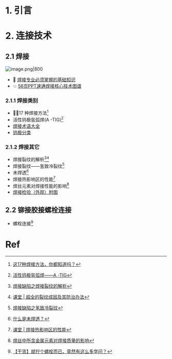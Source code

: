 # 1. 引言


# 2. 连接技术 
## 2.1 焊接 
![image.png|800](https://fig-1321973591.cos.ap-nanjing.myqcloud.com/20250322111218.png)

- 💢 [焊接专业必须掌握的基础知识](https://mp.weixin.qq.com/s/RGj6g9iP_aivEIZUdCuSXg)
- 💥 [56页PPT速通焊接核心技术图谱](https://mp.weixin.qq.com/s/KmSDV8YpVFS-fh2qCkjq0A) 
### 2.1.1 焊接类别 
- 🏳️‍🌈17 种焊接方法[^1]
- 活性钨极氩弧焊(A -TIG)[^2]
- [焊接术语大全](https://mp.weixin.qq.com/s/sp0hX9eELK3bmjBfjJUFWA)
- [钨极分类](https://mp.weixin.qq.com/s/UT4rPzskDSOm_303qQo_hA)
### 2.1.2 焊接其它 
- 焊接裂纹的解析[^3][^4]
- 焊接裂纹——氢致冷裂纹[^9]
- 未焊透[^5]
- 焊接热影响区的性能[^6]
- 焊丝元素对焊接性能的影响[^7]
- [焊接检验（外观）附图](https://mp.weixin.qq.com/s/UL0TGlC_HRdNSztSXTJDWw)
## 2.2 铆接胶接螺栓连接 
- 螺栓连接[^8]



# Ref 

[^1]: [这17种焊接方法，你都知道吗？](https://mp.weixin.qq.com/s/7cxvkCbIUgmXkpPvWTl6qg)
[^2]: [活性钨极氩弧焊——A -TIG](https://mp.weixin.qq.com/s/pECqhP_twVOlBTL2NoG2yA)
[^3]: [焊接缺陷之焊接裂纹的解析](https://mp.weixin.qq.com/s/m7hq_XHeoHqnr7kGZE-k9A)
[^4]: [课堂 | 超全的裂纹成因及其防治办法](https://mp.weixin.qq.com/s/aZazrcZdUvx3tZjRiaTf9Q)
[^5]: [​什么是未焊透？](https://mp.weixin.qq.com/s/suj0Im5YFnQrNnuUsbFMAw)

[^6]: [课堂 | 焊接热影响区的性能](https://mp.weixin.qq.com/s/TfR-IhyUUGicmVB8XAdsUw)
[^7]: [焊丝中所含金属元素对焊接质量的影响](https://mp.weixin.qq.com/s/6kO6Hnjh9fuRIEFkjlATjQ)
[^8]: [【干货】就拧个螺栓而已，竟然有这么多学问？](https://mp.weixin.qq.com/s/_lArTiMIObKtOfeMmwflPw)

[^9]: [焊接缺陷之氢致冷裂纹](https://mp.weixin.qq.com/s/YoxaBEMGNIqPPlbJ9Pz_Eg)
